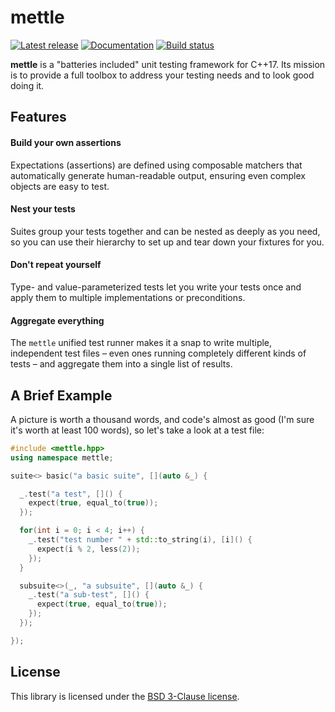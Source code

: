 # mettle

[![Latest release][release-image]][release-link]
[![Documentation][documentation-image]][documentation-link]
[![Build status][ci-image]][ci-link]

**mettle** is a "batteries included" unit testing framework for C++17. Its
mission is to provide a full toolbox to address your testing needs and to look
good doing it.

## Features

#### Build your own assertions

Expectations (assertions) are defined using composable matchers that
automatically generate human-readable output, ensuring even complex objects are
easy to test.

#### Nest your tests

Suites group your tests together and can be nested as deeply as you need,
so you can use their hierarchy to set up and tear down your fixtures for you.

#### Don't repeat yourself

Type- and value-parameterized tests let you write your tests once and apply them
to multiple implementations or preconditions.

#### Aggregate everything

The `mettle` unified test runner makes it a snap to write multiple, independent
test files – even ones running completely different kinds of tests – and
aggregate them into a single list of results.

## A Brief Example

A picture is worth a thousand words, and code's almost as good (I'm sure it's
worth at least 100 words), so let's take a look at a test file:

```c++
#include <mettle.hpp>
using namespace mettle;

suite<> basic("a basic suite", [](auto &_) {

  _.test("a test", []() {
    expect(true, equal_to(true));
  });

  for(int i = 0; i < 4; i++) {
    _.test("test number " + std::to_string(i), [i]() {
      expect(i % 2, less(2));
    });
  }

  subsuite<>(_, "a subsuite", [](auto &_) {
    _.test("a sub-test", []() {
      expect(true, equal_to(true));
    });
  });

});
```

## License

This library is licensed under the [BSD 3-Clause license](LICENSE).

[release-image]: https://img.shields.io/github/release/jimporter/mettle.svg
[release-link]: https://github.com/jimporter/mettle/releases/latest
[documentation-image]: https://img.shields.io/badge/docs-mettle-blue.svg
[documentation-link]: https://jimporter.github.io/mettle/
[ci-image]: https://github.com/jimporter/mettle/workflows/build/badge.svg
[ci-link]: https://github.com/jimporter/mettle/actions?query=branch%3Amaster+workflow%3Abuild
